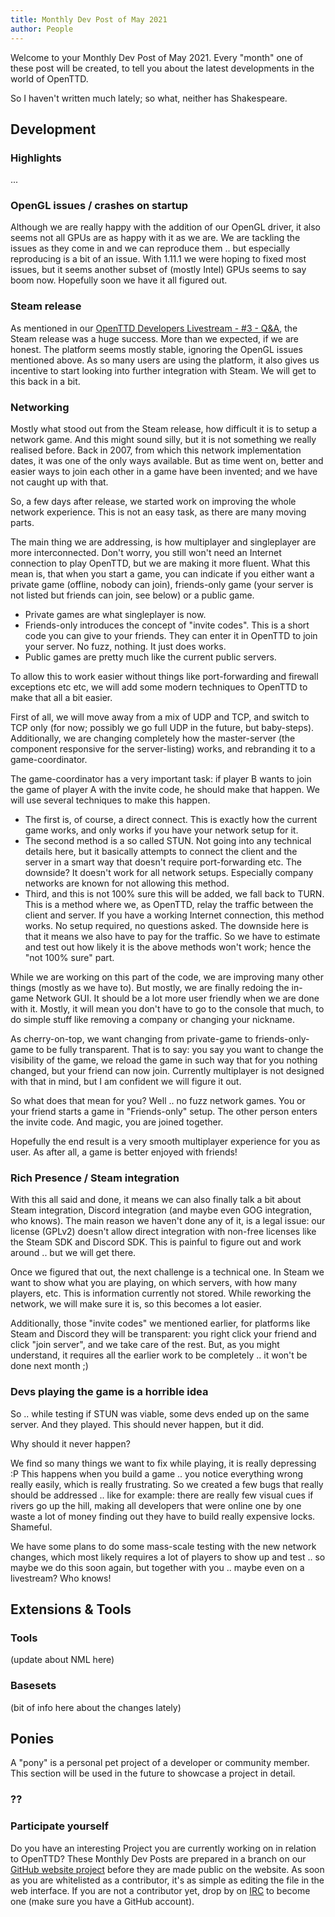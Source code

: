 ```yaml
---
title: Monthly Dev Post of May 2021
author: People
---
```


Welcome to your Monthly Dev Post of May 2021.
Every "month" one of these post will be created, to tell you about the latest developments in the world of OpenTTD.

So I haven't written much lately; so what, neither has Shakespeare.

<!-- more -->

## Development

### Highlights

...

### OpenGL issues / crashes on startup

Although we are really happy with the addition of our OpenGL driver, it also seems not all GPUs are as happy with it as we are.
We are tackling the issues as they come in and we can reproduce them .. but especially reproducing is a bit of an issue.
With 1.11.1 we were hoping to fixed most issues, but it seems another subset of (mostly Intel) GPUs seems to say boom now.
Hopefully soon we have it all figured out.

### Steam release

As mentioned in our [OpenTTD Developers Livestream - #3 - Q&A](https://www.youtube.com/watch?v=kFtUGxIGLlg), the Steam release was a huge success.
More than we expected, if we are honest.
The platform seems mostly stable, ignoring the OpenGL issues mentioned above.
As so many users are using the platform, it also gives us incentive to start looking into further integration with Steam.
We will get to this back in a bit.

### Networking

Mostly what stood out from the Steam release, how difficult it is to setup a network game.
And this might sound silly, but it is not something we really realised before.
Back in 2007, from which this network implementation dates, it was one of the only ways available.
But as time went on, better and easier ways to join each other in a game have been invented; and we have not caught up with that.

So, a few days after release, we started work on improving the whole network experience.
This is not an easy task, as there are many moving parts.

The main thing we are addressing, is how multiplayer and singleplayer are more interconnected.
Don't worry, you still won't need an Internet connection to play OpenTTD, but we are making it more fluent.
What this mean is, that when you start a game, you can indicate if you either want a private game (offline, nobody can join), friends-only game (your server is not listed but friends can join, see below) or a public game.

- Private games are what singleplayer is now.
- Friends-only introduces the concept of "invite codes".
This is a short code you can give to your friends.
They can enter it in OpenTTD to join your server.
No fuzz, nothing.
It just does works.
- Public games are pretty much like the current public servers.

To allow this to work easier without things like port-forwarding and firewall exceptions etc etc, we will add some modern techniques to OpenTTD to make that all a bit easier.

First of all, we will move away from a mix of UDP and TCP, and switch to TCP only (for now; possibly we go full UDP in the future, but baby-steps).
Additionally, we are changing completely how the master-server (the component responsive for the server-listing) works, and rebranding it to a game-coordinator.

The game-coordinator has a very important task: if player B wants to join the game of player A with the invite code, he should make that happen.
We will use several techniques to make this happen.
- The first is, of course, a direct connect.
This is exactly how the current game works, and only works if you have your network setup for it.
- The second method is a so called STUN.
Not going into any technical details here, but it basically attempts to connect the client and the server in a smart way that doesn't require port-forwarding etc.
The downside? It doesn't work for all network setups.
Especially company networks are known for not allowing this method.
- Third, and this is not 100% sure this will be added, we fall back to TURN.
This is a method where we, as OpenTTD, relay the traffic between the client and server.
If you have a working Internet connection, this method works.
No setup required, no questions asked.
The downside here is that it means we also have to pay for the traffic.
So we have to estimate and test out how likely it is the above methods won't work; hence the "not 100% sure" part.

While we are working on this part of the code, we are improving many other things (mostly as we have to).
But mostly, we are finally redoing the in-game Network GUI.
It should be a lot more user friendly when we are done with it.
Mostly, it will mean you don't have to go to the console that much, to do simple stuff like removing a company or changing your nickname.

As cherry-on-top, we want changing from private-game to friends-only-game to be fully transparent.
That is to say: you say you want to change the visibility of the game, we reload the game in such way that for you nothing changed, but your friend can now join.
Currently multiplayer is not designed with that in mind, but I am confident we will figure it out.

So what does that mean for you?
Well .. no fuzz network games.
You or your friend starts a game in "Friends-only" setup.
The other person enters the invite code.
And magic, you are joined together.

Hopefully the end result is a very smooth multiplayer experience for you as user.
As after all, a game is better enjoyed with friends!

### Rich Presence / Steam integration

With this all said and done, it means we can also finally talk a bit about Steam integration, Discord integration (and maybe even GOG integration, who knows).
The main reason we haven't done any of it, is a legal issue: our license (GPLv2) doesn't allow direct integration with non-free licenses like the Steam SDK and Discord SDK.
This is painful to figure out and work around .. but we will get there.

Once we figured that out, the next challenge is a technical one.
In Steam we want to show what you are playing, on which servers, with how many players, etc.
This is information currently not stored.
While reworking the network, we will make sure it is, so this becomes a lot easier.

Additionally, those "invite codes" we mentioned earlier, for platforms like Steam and Discord they will be transparent: you right click your friend and click "join server", and we take care of the rest.
But, as you might understand, it requires all the earlier work to be completely .. it won't be done next month ;)

### Devs playing the game is a horrible idea

So .. while testing if STUN was viable, some devs ended up on the same server.
And they played.
This should never happen, but it did.

Why should it never happen?

We find so many things we want to fix while playing, it is really depressing :P
This happens when you build a game .. you notice everything wrong really easily, which is really frustrating.
So we created a few bugs that really should be addressed .. like for example: there are really few visual cues if rivers go up the hill, making all developers that were online one by one waste a lot of money finding out they have to build really expensive locks.
Shameful.

We have some plans to do some mass-scale testing with the new network changes, which most likely requires a lot of players to show up and test .. so maybe we do this soon again, but together with you .. maybe even on a livestream?
Who knows!

## Extensions & Tools

### Tools

(update about NML here)

### Basesets

(bit of info here about the changes lately)

## Ponies

A "pony" is a personal pet project of a developer or community member. This section will be used in the future to showcase a project in detail.

### ??

### Participate yourself

Do you have an interesting Project you are currently working on in relation to OpenTTD?
These Monthly Dev Posts are prepared in a branch on our [GitHub website project](https://github.com/OpenTTD/website/tree/monthly-dev-post/_posts/2021-06-01-monthly-dev-post.md) before they are made public on the website.
As soon as you are whitelisted as a contributor, it's as simple as editing the file in the web interface.
If you are not a contributor yet, drop by on [IRC](https://www.openttd.org/contact.html) to become one (make sure you have a GitHub account).
